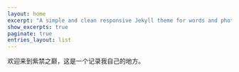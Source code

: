 ```yaml
---
layout: home
excerpt: "A simple and clean responsive Jekyll theme for words and photos."
show_excerpts: true
paginate: true
entries_layout: list
---
```



欢迎来到紫禁之巅，这是一个记录我自己的地方。